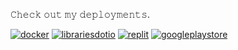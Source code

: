 𝙲𝚑𝚎𝚌𝚔 𝚘𝚞𝚝 𝚖𝚢 𝚍𝚎𝚙𝚕𝚘𝚢𝚖𝚎𝚗𝚝𝚜.

[![docker](https://img.shields.io/badge/Docker-2CA5E0?style=for-the-badge&logo=docker&logoColor=white)](https://hub.docker.com/u/arichard76)
[![librariesdotio](https://img.shields.io/badge/Libraries.io-3775A9?style=for-the-badge&logo=librariesdotio&logoColor=white)](https://libraries.io/github/arthuRHD)
[![replit](https://img.shields.io/badge/Replit-F26207?style=for-the-badge&logo=replit&logoColor=white)](https://replit.com/@arthuRHD)
[![googleplaystore](https://img.shields.io/badge/Google_Play_Store-00AC47?style=for-the-badge&logo=googleplay&logoColor=white)](https://play.google.com/store/apps/developer?id=arthuRHD)
